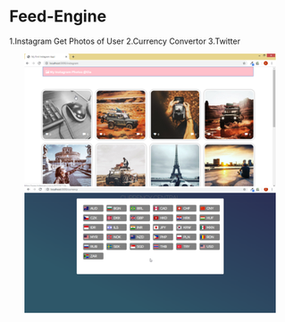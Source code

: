 # Feed-Engine

1.Instagram Get Photos of User
2.Currency Convertor
3.Twitter

<p align="center">
  <img src="/Instagram.png" width="450">
  <img src="/Currency.png" width="450">
</p>
